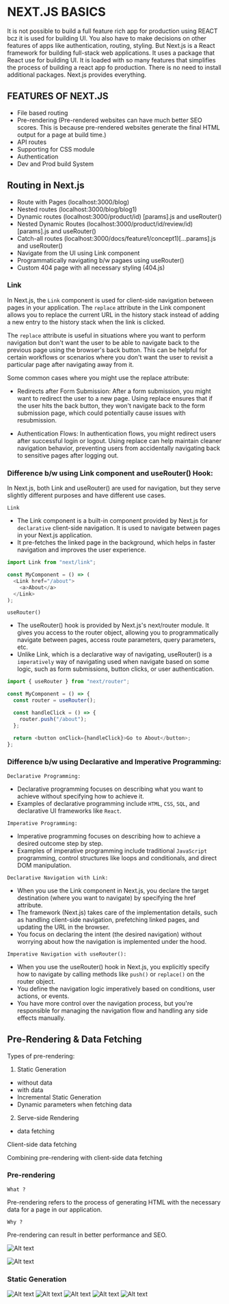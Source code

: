 # NEXT.JS BASICS

It is not possible to build a full feature rich app for production using REACT bcz it is used for building UI. You also have to make decisions on other features of apps like authentication, routing, styling.
But Next.js is a React framework for building full-stack web applications. It uses a package that React use for building UI. It is loaded with so many features that simplifies the process of building a react app fo production. There is no need to install additional packages. Next.js provides everything.

## FEATURES OF NEXT.JS

- File based routing
- Pre-rendering (Pre-rendered websites can have much better SEO scores. This is because pre-rendered websites generate the final HTML output for a page at build time.)
- API routes
- Supporting for CSS module
- Authentication
- Dev and Prod build System

## Routing in Next.js

- Route with Pages (localhost:3000/blog)
- Nested routes (localhost:3000/blog/blog1)
- Dynamic routes (localhost:3000/product/id) [params].js and useRouter()
- Nested Dynamic Routes (localhost:3000/product/id/review/id) [params].js and useRouter()
- Catch-all routes (localhost:3000/docs/feature1/concept1)[...params].js and useRouter()
- Navigate from the UI using Link component
- Programmatically navigating b/w pagaes using useRouter()
- Custom 404 page with all necessary styling (404.js)

### Link

In Next.js, the `Link` component is used for client-side navigation between pages in your application. The `replace` attribute in the Link component allows you to replace the current URL in the history stack instead of adding a new entry to the history stack when the link is clicked.

The `replace` attribute is useful in situations where you want to perform navigation but don't want the user to be able to navigate back to the previous page using the browser's back button. This can be helpful for certain workflows or scenarios where you don't want the user to revisit a particular page after navigating away from it.

Some common cases where you might use the replace attribute:

- Redirects after Form Submission: After a form submission, you might want to redirect the user to a new page. Using replace ensures that if the user hits the back button, they won't navigate back to the form submission page, which could potentially cause issues with resubmission.

- Authentication Flows: In authentication flows, you might redirect users after successful login or logout. Using replace can help maintain cleaner navigation behavior, preventing users from accidentally navigating back to sensitive pages after logging out.

### Difference b/w using Link component and useRouter() Hook:

In Next.js, both Link and useRouter() are used for navigation, but they serve slightly different purposes and have different use cases.

`Link`

- The Link component is a built-in component provided by Next.js for `declarative` client-side navigation. It is used to navigate between pages in your Next.js application.
- It pre-fetches the linked page in the background, which helps in faster navigation and improves the user experience.

```javascript
import Link from "next/link";

const MyComponent = () => (
  <Link href="/about">
    <a>About</a>
  </Link>
);
```

`useRouter()`

- The useRouter() hook is provided by Next.js's next/router module. It gives you access to the router object, allowing you to programmatically navigate between pages, access route parameters, query parameters, etc.
- Unlike Link, which is a declarative way of navigating, useRouter() is a `imperatively` way of navigating used when navigate based on some logic, such as form submissions, button clicks, or user authentication.

```javascript
import { useRouter } from "next/router";

const MyComponent = () => {
  const router = useRouter();

  const handleClick = () => {
    router.push("/about");
  };

  return <button onClick={handleClick}>Go to About</button>;
};
```

### Difference b/w using Declarative and Imperative Programming:

`Declarative Programming:`

- Declarative programming focuses on describing what you want to achieve without specifying how to achieve it.
- Examples of declarative programming include `HTML`, `CSS`, `SQL`, and declarative UI frameworks like `React`.

`Imperative Programming:`

- Imperative programming focuses on describing how to achieve a desired outcome step by step.
- Examples of imperative programming include traditional `JavaScript` programming, control structures like loops and conditionals, and direct DOM manipulation.

`Declarative Navigation with Link:`

- When you use the Link component in Next.js, you declare the target destination (where you want to navigate) by specifying the href attribute.
- The framework (Next.js) takes care of the implementation details, such as handling client-side navigation, prefetching linked pages, and updating the URL in the browser.
- You focus on declaring the intent (the desired navigation) without worrying about how the navigation is implemented under the hood.

`Imperative Navigation with useRouter():`

- When you use the useRouter() hook in Next.js, you explicitly specify how to navigate by calling methods like `push()` or `replace()` on the router object.
- You define the navigation logic imperatively based on conditions, user actions, or events.
- You have more control over the navigation process, but you're responsible for managing the navigation flow and handling any side effects manually.

## Pre-Rendering & Data Fetching

Types of pre-rendering:

1. Static Generation

- without data
- with data
- Incremental Static Generation
- Dynamic parameters when fetching data

2. Serve-side Rendering

- data fetching

Client-side data fetching

Combining pre-rendering with client-side data fetching

### Pre-rendering

`What ?`

Pre-rendering refers to the process of generating HTML with the necessary data for a page in our application.

`Why ?`

Pre-rendering can result in better performance and SEO.

![Alt text](./public/Pre-rendering.png)

![Alt text](./public/why%20pre-render.png)

### Static Generation

![Alt text](./public/staticGeneration.png)
![Alt text](./public/SG_How.png)
![Alt text](./public/nextJsHtmlPage.png)
![Alt text](./public/SG_Data1.png)
![Alt text](./public/SG_Data2.png)






